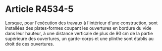 # Article R4534-5

  
Lorsque, pour l'exécution des travaux à l'intérieur d'une construction, sont installées des plates-formes coupant les ouvertures en bordure du vide dans leur hauteur, à une distance verticale de plus de 90 cm de la partie supérieure des ouvertures, un garde-corps et une plinthe sont établis au droit de ces ouvertures.